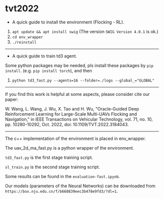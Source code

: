 # tvt2022

- A quick guide to install the environment (Flocking - RL).

1. `apt update && apt install swig` (The version `SWIG Version 4.0.1` is ok.)
2. `cd env_wrapper`
3. `./reinstall`

---

- A quick guide to train td3 agent.

Some python packages may be needed, pls install these packages by `pip install`. (e.g. `pip install torch`), and then

1. `python td3_fast.py --agents=16 --folder=./logs --global_="GLOBAL"`

---

If you find this work is helpful at some aspects, please consider cite our paper:

W. Wang, L. Wang, J. Wu, X. Tao and H. Wu, "Oracle-Guided Deep Reinforcement Learning for Large-Scale Multi-UAVs Flocking and Navigation," in IEEE Transactions on Vehicular Technology, vol. 71, no. 10, pp. 10280-10292, Oct. 2022, doi: 10.1109/TVT.2022.3184043.

---
The c++ implementation of the environment is placed in env_wrapper. 

The uav_2d_ma_fast.py is a python wrapper of the environment.

`td3_fast.py` is the first stage training script.

`sl_train.py` is the second stage training script.

Some results can be found in the `evaluation-fast.ipynb`.

Our models (parameters of the Neural Networks) can be downloaded from `https://box.nju.edu.cn/f/b668839eec3b478e9fd3/?dl=1`.
